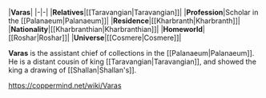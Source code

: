 |**Varas**|
|-|-|
|**Relatives**|[[Taravangian\|Taravangian]]|
|**Profession**|Scholar in the [[Palanaeum\|Palanaeum]]|
|**Residence**|[[Kharbranth\|Kharbranth]]|
|**Nationality**|[[Kharbranthian\|Kharbranthian]]|
|**Homeworld**|[[Roshar\|Roshar]]|
|**Universe**|[[Cosmere\|Cosmere]]|

**Varas** is the assistant chief of collections in the [[Palanaeum\|Palanaeum]].
He is a distant cousin of king [[Taravangian\|Taravangian]], and showed the king a drawing of [[Shallan\|Shallan's]].



https://coppermind.net/wiki/Varas